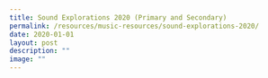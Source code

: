 ```yaml
---
title: Sound Explorations 2020 (Primary and Secondary)
permalink: /resources/music-resources/sound-explorations-2020/
date: 2020-01-01
layout: post
description: ""
image: ""
---
```

